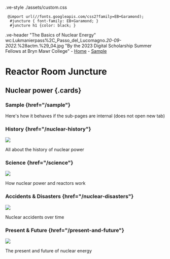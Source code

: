     
      
.ve-style ./assets/custom.css

     @import url(//fonts.googleapis.com/css2?family=EB+Garamond);
      #juncture { font-family: EB+Garamond; }
      #juncture h1 {color: black; }

.ve-header "The Basics of Nuclear Energy" wc:Lukmanierpass%2C_Passo_del_Lucomagno._20-09-2022._%28actm.%29_04.jpg "By the 2023 Digital Scholarship Summer Fellows at Bryn Mawr College"
    - [Home](/)
    - [Sample](sample/)

 


# Reactor Room Juncture

## Nuclear power {.cards}

### Sample {href="/sample"}

Here's how it behaves if the sub-pages are internal (does not open new tab)

### History {href="/nuclear-history"}
![](https://upload.wikimedia.org/wikipedia/commons/6/6f/Laura_and_Enrico_Fermi_1954.jpg)

All about the history of nuclear power

### Science {href="/science"}
![](https://upload.wikimedia.org/wikipedia/commons/3/30/NSC-Oct-2017.jpg)

How nuclear power and reactors work

### Accidents & Disasters {href="/nuclear-disasters"}
![](https://upload.wikimedia.org/wikipedia/commons/1/15/Chernobyl_2019_G03.jpg)

Nuclear accidents over time

### Present & Future {href="/present-and-future"}
![](https://upload.wikimedia.org/wikipedia/commons/5/54/De_Molen_%28windmill%29_and_the_nuclear_power_plant_cooling_tower_in_Doel%2C_Belgium_%28DSCF3859%29.jpg)

The present and future of nuclear energy


